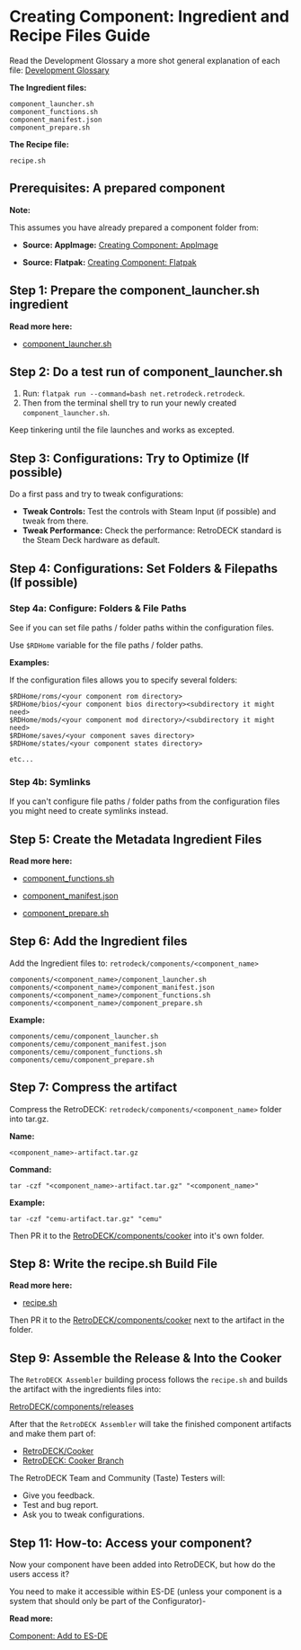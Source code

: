 # Creating Component: Ingredient and Recipe Files Guide

Read the Development Glossary a more shot general explanation of each file: [Development Glossary](../development-glossary.md) 

**The Ingredient files:**

```
component_launcher.sh
component_functions.sh
component_manifest.json
component_prepare.sh
```

**The Recipe file:**

```
recipe.sh
```

## Prerequisites: A prepared component

**Note:**

This assumes you have already prepared a component folder from:

- **Source: AppImage:** [Creating Component: AppImage](component-create-appimage.md)

- **Source: Flatpak:** [Creating Component: Flatpak](component-create-flatpak.md)

## Step 1: Prepare the component_launcher.sh ingredient

**Read more here:** 

- [component_launcher.sh](ing-component-launcher.md)

## Step 2: Do a test run of component_launcher.sh 

1. Run: `flatpak run --command=bash net.retrodeck.retrodeck`.
2. Then from the terminal shell try to run your newly created `component_launcher.sh`.

Keep tinkering until the file launches and works as excepted.

## Step 3: Configurations: Try to Optimize (If possible) 

Do a first pass and try to tweak configurations:

- **Tweak Controls:** Test the controls with Steam Input (if possible) and tweak from there.
- **Tweak Performance:** Check the performance: RetroDECK standard is the Steam Deck hardware as default.

## Step 4: Configurations: Set Folders & Filepaths (If possible) 

### Step 4a: Configure: Folders & File Paths 

See if you can set file paths / folder paths within the configuration files.

Use `$RDHome` variable for the file paths / folder paths.

**Examples:**

If the configuration files allows you to specify several folders:

```
$RDHome/roms/<your component rom directory>
$RDHome/bios/<your component bios directory><subdirectory it might need>
$RDHome/mods/<your component mod directory>/<subdirectory it might need>
$RDHome/saves/<your component saves directory>
$RDHome/states/<your component states directory>

etc...
```

### Step 4b: Symlinks

If you can't configure file paths / folder paths from the configuration files you might need to create symlinks instead.

## Step 5: Create the Metadata Ingredient Files

**Read more here:** 

- [component_functions.sh](ing-component-functions.md)

- [component_manifest.json](ing-component-manifest.md)

- [component_prepare.sh](ing-component-prepare.md)

## Step 6: Add the Ingredient files

Add the Ingredient files to: `retrodeck/components/<component_name>`

```
components/<component_name>/component_launcher.sh 
components/<component_name>/component_manifest.json
components/<component_name>/component_functions.sh
components/<component_name>/component_prepare.sh
```

**Example:**

```
components/cemu/component_launcher.sh 
components/cemu/component_manifest.json
components/cemu/component_functions.sh
components/cemu/component_prepare.sh
```

## Step 7: Compress the artifact

Compress the RetroDECK: `retrodeck/components/<component_name>` folder into tar.gz. 

**Name:** 

`<component_name>-artifact.tar.gz`

**Command:**

```
tar -czf "<component_name>-artifact.tar.gz" "<component_name>"
```

**Example:**

```
tar -czf "cemu-artifact.tar.gz" "cemu"
```

Then PR it to the [RetroDECK/components/cooker](https://github.com/RetroDECK/components/tree/cooker) into it's own folder.

## Step 8: Write the recipe.sh Build File

**Read more here:** 

- [recipe.sh](component-recipe.md)

Then PR it to the [RetroDECK/components/cooker](https://github.com/RetroDECK/components/tree/cooker) next to the artifact in the folder.


## Step 9: Assemble the Release & Into the Cooker

The `RetroDECK Assembler` building process follows the `recipe.sh` and builds the artifact with the ingredients files into:

[RetroDECK/components/releases](https://github.com/RetroDECK/components/releases) 

After that the `RetroDECK Assembler`  will take the finished component artifacts and make them part of: 

- [RetroDECK/Cooker](https://github.com/RetroDECK/Cooker)
- [RetroDECK: Cooker Branch](https://github.com/RetroDECK/RetroDECK/tree/cooker)

The RetroDECK Team and Community (Taste) Testers will:

- Give you feedback.
- Test and bug report.
- Ask you to tweak configurations. 

## Step 11: How-to: Access your component? 

Now your component have been added into RetroDECK, but how do the users access it?

You need to make it accessible within ES-DE (unless your component is a system that should only be part of the Configurator)-

**Read more:** 

[Component: Add to ES-DE](es-de-add-component.md)
 
